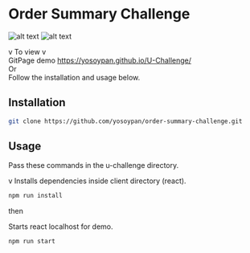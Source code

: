 # Order Summary Challenge

![alt text](https://i.gyazo.com/9d5e1ec90c578003384c8991cddec893.jpg)
![alt text](https://i.gyazo.com/f115d81e14da8f57299ae7855197d19b.jpg)

v To view v <br />
GitPage demo https://yosoypan.github.io/U-Challenge/ <br />
Or <br />
Follow the installation and usage below.

## Installation

```bash
git clone https://github.com/yosoypan/order-summary-challenge.git
```

## Usage

Pass these commands in the u-challenge directory.

v Installs dependencies inside client directory (react).
```bash
npm run install
```

then 

Starts react localhost for demo.
```bash
npm run start
```